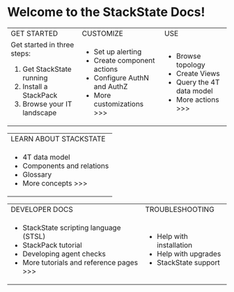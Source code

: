 # Welcome to the StackState Docs!

<table>
  <tbody>
    <tr>
      <td>GET STARTED</td>
      <td>CUSTOMIZE</td>
      <td>USE</td>
    </tr>
    <tr>
    <td>
    Get started in three steps:
      <ol>
        <li />Get StackState running
        <li />Install a StackPack
        <li />Browse your IT landscape
      </ol>
    </td>
    <td>
      <ul>
        <li />Set up alerting
        <li />Create component actions
        <li />Configure AuthN and AuthZ
        <li />More customizations >>>
      </ul>
    </td>
    <td>
      <ul>
        <li />Browse topology
        <li />Create Views
        <li />Query the 4T data model
        <li />More actions >>>
      </ul>
    </td>
    </tr>
    </tbody>
  </table>

  <table>
    <tbody>
      <tr>
        <td>LEARN ABOUT STACKSTATE</td>
      </tr>
      <tr>
        <td>
          <ul>
            <li />4T data model
            <li />Components and relations
            <li />Glossary
            <li />More concepts >>>
          </ul>
        </td>
      </tr>
    </tbody>
  </table>

  <table>
    <tbody>
      <tr>
        <td>DEVELOPER DOCS</td>
        <td>TROUBLESHOOTING</td>
      </tr>
      <tr>
        <td>
          <ul>
            <li />StackState scripting language (STSL)
            <li />StackPack tutorial
            <li />Developing agent checks
            <li />More tutorials and reference pages >>>
          </ul>
        </td>
        <td>
          <ul>
            <li />Help with installation
            <li />Help with upgrades
            <li />StackState support
          </ul>
        </td>
      </tr>
    </tbody>
  </table>

